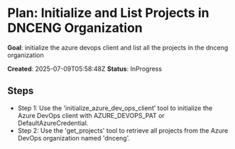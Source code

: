 ﻿# Plan: Initialize and List Projects in DNCENG Organization

**Goal**: initialize the azure devops client and list all the projects in the dnceng organization

**Created**: 2025-07-09T05:58:48Z
**Status**: InProgress

## Steps

- Step 1: Use the 'initialize_azure_dev_ops_client' tool to initialize the Azure DevOps client with AZURE_DEVOPS_PAT or DefaultAzureCredential.
- Step 2: Use the 'get_projects' tool to retrieve all projects from the Azure DevOps organization named 'dnceng'.
